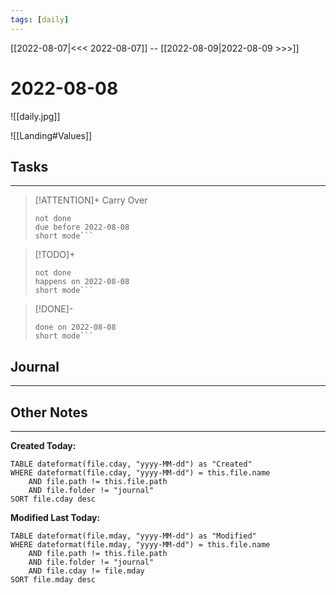 ```yaml
---
tags: [daily]
---
```

[[2022-08-07|<<< 2022-08-07]]  --  [[2022-08-09|2022-08-09 >>>]]
# 2022-08-08
![[daily.jpg]]

![[Landing#Values]]
## Tasks
---

> [!ATTENTION]+ Carry Over
> ```tasks
> not done
> due before 2022-08-08
> short mode```

> [!TODO]+
> ```tasks
> not done
> happens on 2022-08-08
> short mode```

> [!DONE]-
> ```tasks
> done on 2022-08-08
> short mode```

## Journal
---



## Other Notes
---


**Created Today:**
```dataview
TABLE dateformat(file.cday, "yyyy-MM-dd") as "Created"
WHERE dateformat(file.cday, "yyyy-MM-dd") = this.file.name 
	AND file.path != this.file.path
	AND file.folder != "journal"
SORT file.cday desc 
```

**Modified Last Today:**
```dataview
TABLE dateformat(file.mday, "yyyy-MM-dd") as "Modified"
WHERE dateformat(file.mday, "yyyy-MM-dd") = this.file.name 
	AND file.path != this.file.path
	AND file.folder != "journal"
	AND file.cday != file.mday
SORT file.mday desc 
```